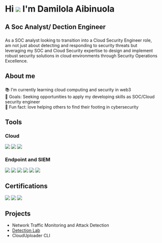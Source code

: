Hi ![](https://user-images.githubusercontent.com/18350557/176309783-0785949b-9127-417c-8b55-ab5a4333674e.gif) I'm  Damilola Aibinuola
=======================================================================================================================================
A Soc Analyst/ Dection Engineer
------------------
###

<p align="left">As a SOC analyst looking to transition into a Cloud Security Engineer role, am not just about detecting and responding to security threats but leveraging my SOC and Cloud Security expertise to design and implement robust security solutions in cloud environments through Security Operations Excellence. </p>

###

<h2 align="left">About me</h2>

###

<p align="left">📚 I'm currently learning cloud computing and security in web3<br>🎯 Goals: Seeking opportunities to apply my developing skills as SOC/Cloud security engineer<br>🎲 Fun fact: love helping others to find their footing in cybersecurity</p>



###

## Tools

### Cloud
<div>
   <img src="https://img.shields.io/badge/Amazon%20AWS-FF9900?style=for-the-badge&logo=amazonaws&logoColor=white" />
   <img src="https://img.shields.io/badge/Microsoft%20Azure-0078D4?style=for-the-badge&logo=microsoftazure&logoColor=white" />
   <img src="https://img.shields.io/badge/Linux-FCC624?style=for-the-badge&logo=linux&logoColor=black" />

### Endpoint and SIEM
<div>
    <img src="https://img.shields.io/badge/-Microsoft_Defender_for_Endpoint-00A4EF?&style=for-the-badge&logo=Microsoft&logoColor=white" />
    <img src="https://img.shields.io/badge/-Microsoft_Sentinel-0078D4?&style=for-the-badge&logo=Microsoft&logoColor=white" />
    <img src="https://img.shields.io/badge/Rapid7-1385BD?style=for-the-badge&logo=rapid7&logoColor=white" />
   <img src="https://img.shields.io/badge/-Splunk-000000?&style=for-the-badge&logo=Splunk&logoColor=white" />
    <img src="https://img.shields.io/badge/Trend%20Micro-AD002F?style=for-the-badge&logoColor=white" />
<img src="https://img.shields.io/badge/AlienVault-924E6C?style=for-the-badge&logoColor=white" />

</div>

## Certifications

<div>
<img src="https://img.shields.io/badge/-Security%2B-FF0000?&style=for-the-badge&logo=CompTIA&logoColor=white" />
<img src="https://img.shields.io/badge/Google%20Cybersecurity%20Professional%20Course-4285F4?style=for-the-badge&logo=google&logoColor=white" />
<img src="https://img.shields.io/badge/ISC²-005A9C?style=for-the-badge&logoColor=white" />


</div>

## Projects
- Network Traffic Monitoring and Attack Detection
- <a href="https://github.com/AibinuolaDamilola/Detection-Lab/blob/main/README.md">Detection Lab</a>
- CloudUploader CLI


